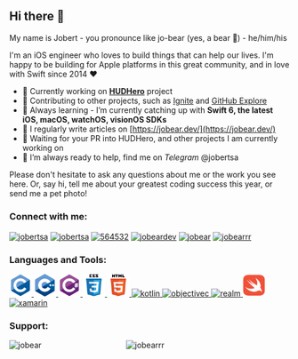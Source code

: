## Hi there 👋

My name is Jobert - you pronounce like jo-bear (yes, a bear 🐻) - he/him/his

I'm an iOS engineer who loves to build things that can help our lives. I'm happy to be building for Apple platforms in this great community, and in love with Swift since 2014 ❤️

- 🔭 Currently working on [**HUDHero**](https://github.com/jobearrr/HUDHero) project
- 💪 Contributing to other projects, such as [Ignite](https://github.com/twostraws/Ignite) and [GitHub Explore](https://github.com/github/explore)
- 📖 Always learning - I’m currently catching up with **Swift 6, the latest iOS, macOS, watchOS, visionOS SDKs**
- 📝 I regularly write articles on [https://jobear.dev/](https://jobear.dev/)
- 🤝 Waiting for your PR into HUDHero, and other projects I am currently working on
- 💬 I’m always ready to help, find me on *Telegram* @jobertsa

Please don't hesitate to ask any questions about me or the work you see here. Or, say hi, tell me about your greatest coding success this year, or send me a pet photo!  

<h3 align="left">Connect with me:</h3>
<p align="left">
<a href="https://twitter.com/jobertsa" target="blank"><img align="center" src="https://raw.githubusercontent.com/rahuldkjain/github-profile-readme-generator/master/src/images/icons/Social/twitter.svg" alt="jobertsa" height="30" width="40" /></a>
<a href="https://linkedin.com/in/jobertsa" target="blank"><img align="center" src="https://raw.githubusercontent.com/rahuldkjain/github-profile-readme-generator/master/src/images/icons/Social/linked-in-alt.svg" alt="jobertsa" height="30" width="40" /></a>
<a href="https://stackoverflow.com/users/564532" target="blank"><img align="center" src="https://raw.githubusercontent.com/rahuldkjain/github-profile-readme-generator/master/src/images/icons/Social/stack-overflow.svg" alt="564532" height="30" width="40" /></a>
<a href="https://www.youtube.com/c/jobeardev" target="blank"><img align="center" src="https://raw.githubusercontent.com/rahuldkjain/github-profile-readme-generator/master/src/images/icons/Social/youtube.svg" alt="jobeardev" height="30" width="40" /></a>
<a href="https://www.hackerrank.com/jobear" target="blank"><img align="center" src="https://raw.githubusercontent.com/rahuldkjain/github-profile-readme-generator/master/src/images/icons/Social/hackerrank.svg" alt="jobear" height="30" width="40" /></a>
<a href="https://www.leetcode.com/jobearrr" target="blank"><img align="center" src="https://raw.githubusercontent.com/rahuldkjain/github-profile-readme-generator/master/src/images/icons/Social/leet-code.svg" alt="jobearrr" height="30" width="40" /></a>
</p>

<h3 align="left">Languages and Tools:</h3>
<p align="left"> <a href="https://www.cprogramming.com/" target="_blank" rel="noreferrer"> <img src="https://raw.githubusercontent.com/devicons/devicon/master/icons/c/c-original.svg" alt="c" width="40" height="40"/> </a> <a href="https://www.w3schools.com/cpp/" target="_blank" rel="noreferrer"> <img src="https://raw.githubusercontent.com/devicons/devicon/master/icons/cplusplus/cplusplus-original.svg" alt="cplusplus" width="40" height="40"/> </a> <a href="https://www.w3schools.com/cs/" target="_blank" rel="noreferrer"> <img src="https://raw.githubusercontent.com/devicons/devicon/master/icons/csharp/csharp-original.svg" alt="csharp" width="40" height="40"/> </a> <a href="https://www.w3schools.com/css/" target="_blank" rel="noreferrer"> <img src="https://raw.githubusercontent.com/devicons/devicon/master/icons/css3/css3-original-wordmark.svg" alt="css3" width="40" height="40"/> </a> <a href="https://www.w3.org/html/" target="_blank" rel="noreferrer"> <img src="https://raw.githubusercontent.com/devicons/devicon/master/icons/html5/html5-original-wordmark.svg" alt="html5" width="40" height="40"/> </a> <a href="https://kotlinlang.org" target="_blank" rel="noreferrer"> <img src="https://www.vectorlogo.zone/logos/kotlinlang/kotlinlang-icon.svg" alt="kotlin" width="40" height="40"/> </a> <a href="https://developer.apple.com/library/archive/documentation/Cocoa/Conceptual/ProgrammingWithObjectiveC/Introduction/Introduction.html" target="_blank" rel="noreferrer"> <img src="https://www.vectorlogo.zone/logos/apple_objectivec/apple_objectivec-icon.svg" alt="objectivec" width="40" height="40"/> </a> <a href="https://realm.io/" target="_blank" rel="noreferrer"> <img src="https://raw.githubusercontent.com/bestofjs/bestofjs-webui/8665e8c267a0215f3159df28b33c365198101df5/public/logos/realm.svg" alt="realm" width="40" height="40"/> </a> <a href="https://developer.apple.com/swift/" target="_blank" rel="noreferrer"> <img src="https://raw.githubusercontent.com/devicons/devicon/master/icons/swift/swift-original.svg" alt="swift" width="40" height="40"/> </a> <a href="https://dotnet.microsoft.com/apps/xamarin" target="_blank" rel="noreferrer"> <img src="https://raw.githubusercontent.com/detain/svg-logos/780f25886640cef088af994181646db2f6b1a3f8/svg/xamarin.svg" alt="xamarin" width="40" height="40"/> </a> </p>

<h3 align="left">Support:</h3>
<p><a href="https://www.buymeacoffee.com/jobear"> <img align="left" src="https://cdn.buymeacoffee.com/buttons/v2/default-yellow.png" height="50" width="210" alt="jobear" /></a><a href="https://ko-fi.com/jobearrr"> <img align="left" src="https://cdn.ko-fi.com/cdn/kofi3.png?v=3" height="50" width="210" alt="jobearrr" /></a></p>

